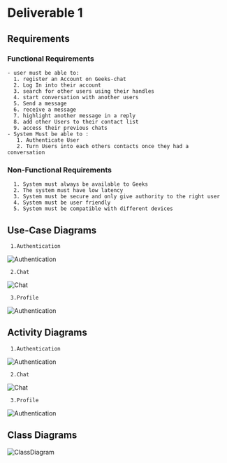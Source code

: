 # Deliverable 1

## Requirements
### Functional Requirements
    - user must be able to: 
      1. register an Account on Geeks-chat
      2. Log In into their account
      3. search for other users using their handles
      4. start conversation with another users
      5. Send a message
      6. receive a message
      7. highlight another message in a reply
      8. add other Users to their contact list
      9. access their previous chats
    - System Must be able to :
       1. Authenticate User
       2. Turn Users into each others contacts once they had a conversation

### Non-Functional Requirements
      1. System must always be available to Geeks
      2. The system must have low latency
      3. System must be secure and only give authority to the right user
      4. System must be user friendly 
      5. System must be compatible with different devices

## Use-Case Diagrams
     1.Authentication
![Authentication](UsecaseDiagrams/Authentication.drawio.svg)

     2.Chat
![Chat](UsecaseDiagrams/Chat.drawio.svg)

     3.Profile
![Authentication](UsecaseDiagrams/Profile.drawio.svg)

## Activity Diagrams
     1.Authentication
![Authentication](ActivityDiagrams/authentication.drawio.svg)

     2.Chat
![Chat](ActivityDiagrams/Chat.drawio.svg)

     3.Profile
![Authentication](ActivityDiagrams/Profile.drawio.svg)

## Class Diagrams

![ClassDiagram](ClassDiagram/ClassDiagram.drawio.svg)

            
